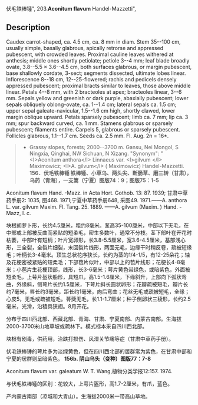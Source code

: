 伏毛铁棒锤",
203.**Aconitum flavum** Handel-Mazzetti",

## Description
Caudex carrot-shaped, ca. 4.5 cm, ca. 8 mm in diam. Stem 35--100 cm, usually simple, basally glabrous, apically retrorse and appressed pubescent, with crowded leaves. Proximal cauline leaves withered at anthesis; middle ones shortly petiolate; petiole 3--4 mm; leaf blade broadly ovate, 3.8--5.5 × 3.6--4.5 cm, both surfaces glabrous, or margin pubescent, base shallowly cordate, 3-sect; segments dissected, ultimate lobes linear. Inflorescence 8--18 cm, 12--25-flowered; rachis and pedicels densely appressed pubescent; proximal bracts similar to leaves, those above middle linear. Petals 4--8 mm, with 2 bracteoles at apex; bracteoles linear, 3--6 mm. Sepals yellow and greenish or dark purple, abaxially pubescent; lower sepals obliquely oblong-ovate, ca. 1--1.4 cm; lateral sepals ca. 1.5 cm; upper sepal galeate-navicular, 1.5--1.6 cm high, shortly clawed, lower margin oblique upward. Petals sparsely pubescent; limb ca. 7 mm; lip ca. 3 mm; spur backward curved, ca. 1 mm. Stamens glabrous or sparsely pubescent; filaments entire. Carpels 5, glabrous or sparsely pubescent. Follicles glabrous, 1.1--1.7 cm. Seeds ca. 2.5 mm. Fl. Aug. 2n = 16*.

> * Grassy slopes, forests; 2000--3700 m. Gansu, Nei Mongol, S Ningxia, Qinghai, NW Sichuan, N Xizang.
  "Synonym": "&lt;I&gt;Aconitum anthora&lt;/I&gt; Linnaeus var. &lt;I&gt;gilvum &lt;/I&gt; Maximowicz; &lt;I&gt;A. gilvum&lt;/I&gt; ( Maximowicz) Handel-Mazzetti.
**156．伏毛铁棒锤 铁棒锤、小草乌、两头尖、断肠草、磨三转（甘肃），乌药（青海），一支篙（宁夏）图版74：9；图版75：1-5**

Aconitum flavum Hand. -Mazz. in Acta Hort. Gothob. 13: 87. 1939; 甘肃中草药手册2: 1035, 图468. 1971;宁夏中草药手册648, 采图49. 1971.——A. anthora L. var. gilvum Maxim. Fl. Tang. 25. 1889. ——A. gilvum (Maxim. ) Hand. -Mazz, l. c.

块根胡萝卜形，长约4.5厘米，粗约8毫米。茎高35-100厘米，中部以下无毛，在中部或上部被反曲而紧贴的短柔毛，密生多数叶，通常不分枝。茎下部叶在开花时枯萎，中部叶有短柄；叶片宽卵形，长3.8-5.5厘米，宽3.6-4.5厘米，基部浅心形，三全裂，全裂片细裂，末回裂片线形，两面无毛，边缘干时稍反卷，疏被短缘毛；叶柄长3-4毫米。顶生总状花序狭长，长约为茎的1/4-1/5，有12-25朵花；轴及花梗密被紧贴的短柔毛；下部苞片似叶，中部以上的苞片线形；花梗长4-8毫米；小苞片生花梗顶部，线形，长3-6毫米；萼片黄色带绿色，或暗紫色，外面被短柔毛，上萼片盔状船形，具短爪，高1.5-1.6厘米，下缘斜升，上部向下弧状弯曲，外缘斜，侧萼片长约1.5厘米，下萼片斜长圆状卵形；花瓣疏被短毛，瓣片长约7毫米，唇长约3毫米，距长约1毫米，向后弯曲；花丝无毛或疏被短毛，全缘；心皮5，无毛或疏被短毛。蓇葖无毛，长1.1-1.7厘米；种子倒卵状三稜形，长约2.5毫米，光滑，沿稜具狭翅。8月开花。

分布于四川西北部、西藏北部、青海、甘肃、宁夏南部、内蒙古南部。生海拔2000-3700米山地草坡或疏林下。模式标本采自四川西北部。

块根有剧毒，供药用，治跌打损伤、风湿关节痛等症（甘肃中草药手册）。

伏毛铁棒锤的萼片多为淡绿黄色，但在四川西北部的居群常为紫色，在甘肃中部和宁夏的居群则呈暗紫色。
**156b. 阴山乌头（变种）图版77：7-8**

Aconitum flavum var. galeatum W. T. Wang,植物分类学报12:157. 1974.

与伏毛铁棒锤的区别：花较大，上萼片盔形，高1.7-2厘米，有爪，蓝色。

产内蒙古南部（凉城和大青山）。生海拔2000米一带高山草地。
